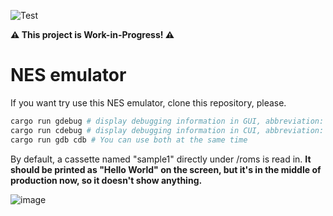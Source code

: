 ![Test](https://github.com/jpnykw/nes/workflows/Test/badge.svg)

**:warning: This project is Work-in-Progress! :warning:**

# NES emulator

If you want try use this NES emulator, clone this repository, please.

```bash
cargo run gdebug # display debugging information in GUI, abbreviation: gdb, g
cargo run cdebug # display debugging information in CUI, abbreviation: cdb, c
cargo run gdb cdb # You can use both at the same time
```

By default, a cassette named "sample1" directly under /roms is read in. **It should be printed as "Hello World" on the screen, but it's in the middle of production now, so it doesn't show anything.**

![image](https://user-images.githubusercontent.com/31243896/84703601-7e2aaa00-af93-11ea-98f4-74e7b7c9e0c9.png)

